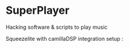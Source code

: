 # SuperPlayer
Hacking software &amp; scripts to play music 

Squeezelite with camillaDSP integration setup :

